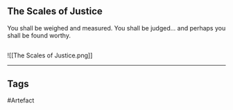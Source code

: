 ## The Scales of Justice
You shall be weighed and measured. You shall be judged...
and perhaps you shall be found worthy.
## 
![[The Scales of Justice.png]]

---
## Tags
#Artefact